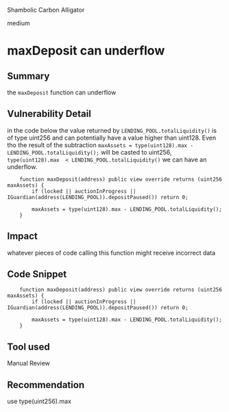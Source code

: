Shambolic Carbon Alligator

medium

# maxDeposit can underflow

## Summary
the `maxDeposit` function can underflow 

## Vulnerability Detail
in the code below the value returned by `LENDING_POOL.totalLiquidity()` is of type uint256 and can potentially have a value higher than uint128. Even tho the result of the subtraction `maxAssets = type(uint128).max - LENDING_POOL.totalLiquidity();` will be casted to uint256, `type(uint128).max  < LENDING_POOL.totalLiquidity()` we can have an underflow.

```solidity
    function maxDeposit(address) public view override returns (uint256 maxAssets) {
        if (locked || auctionInProgress || IGuardian(address(LENDING_POOL)).depositPaused()) return 0;

        maxAssets = type(uint128).max - LENDING_POOL.totalLiquidity();
    }
```
## Impact
 whatever pieces of code calling this function might receive incorrect data
 
## Code Snippet
```solidity
    function maxDeposit(address) public view override returns (uint256 maxAssets) {
        if (locked || auctionInProgress || IGuardian(address(LENDING_POOL)).depositPaused()) return 0;

        maxAssets = type(uint128).max - LENDING_POOL.totalLiquidity();
    }
```
## Tool used

Manual Review

## Recommendation
use type(uint256).max